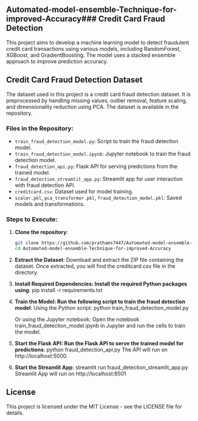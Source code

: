 ## Automated-model-ensemble-Technique-for-improved-Accuracy### Credit Card Fraud Detection

This project aims to develop a machine learning model to detect fraudulent credit card transactions using various models, including RandomForest, XGBoost, and GradientBoosting. The model uses a stacked ensemble approach to improve prediction accuracy.

## Credit Card Fraud Detection Dataset

The dataset used in this project is a credit card fraud detection dataset. It is preprocessed by handling missing values, outlier removal, feature scaling, and dimensionality reduction using PCA. The dataset is available in the repository.

### Files in the Repository:

- `train_fraud_detection_model.py`: Script to train the fraud detection model.
- `train_fraud_detection_model.ipynb`: Jupyter notebook to train the fraud detection model.
- `fraud_detection_api.py`: Flask API for serving predictions from the trained model.
- `fraud_detection_streamlit_app.py`: Streamlit app for user interaction with fraud detection API.
- `creditcard.csv`: Dataset used for model training.
- `scaler.pkl`, `pca_transformer.pkl`, `fraud_detection_model.pkl`: Saved models and transformations.

### Steps to Execute:

1. **Clone the repository**:

   ```bash
   git clone https://github.com/prathams7447/Automated-model-ensemble-Technique-for-improved-Accuracy.git
   cd Automated-model-ensemble-Technique-for-improved-Accuracy

   ```

2. **Extract the Dataset**:
   Download and extract the ZIP file containing the dataset. Once extracted, you will find the creditcard.csv file in the directory.

3. **Install Required Dependencies: Install the required Python packages using**:
   pip install -r requirements.txt

4. **Train the Model: Run the following script to train the fraud detection model**:
   Using the Python script:
    python train_fraud_detection_model.py

   Or using the Jupyter notebook: Open the notebook train_fraud_detection_model.ipynb in Jupyter and run the cells to train the model.

5. **Start the Flask API: Run the Flask API to serve the trained model for predictions**:
   python fraud_detection_api.py
   The API will run on http://localhost:5000.

6. **Start the Streamlit App**:
   streamlit run fraud_detection_streamlit_app.py
   Streamlit App will run on http://localhost:8501

## License

This project is licensed under the MIT License - see the LICENSE file for details.
